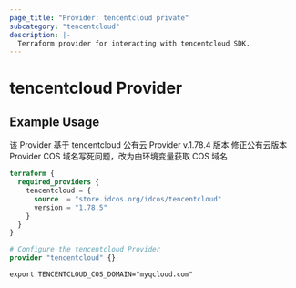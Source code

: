 ```yaml
---
page_title: "Provider: tencentcloud private"
subcategory: "tencentcloud"
description: |-
  Terraform provider for interacting with tencentcloud SDK.
---
```


# tencentcloud Provider

## Example Usage

该 Provider 基于 tencentcloud 公有云 Provider v.1.78.4 版本
修正公有云版本 Provider COS 域名写死问题，改为由环境变量获取 COS 域名


```terraform
terraform {
  required_providers {
    tencentcloud = {
      source  = "store.idcos.org/idcos/tencentcloud"
      version = "1.78.5"
    }
  }
}

# Configure the tencentcloud Provider
provider "tencentcloud" {}
```

```shell
export TENCENTCLOUD_COS_DOMAIN="myqcloud.com"
```
